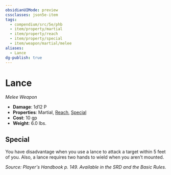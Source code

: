 ```yaml
---
obsidianUIMode: preview
cssclasses: json5e-item
tags:
  - compendium/src/5e/phb
  - item/property/martial
  - item/property/reach
  - item/property/special
  - item/weapon/martial/melee
aliases:
  - Lance
dg-publish: true
---
```

# Lance
*Melee Weapon*  

- **Damage**: 1d12 P
- **Properties**: Martial, [Reach](/3-Mechanics/CLI/rules/item-properties.md#Reach), [Special](/3-Mechanics/CLI/rules/item-properties.md#Special)
- **Cost**: 10 gp
- **Weight**: 6.0 lbs.

## Special

You have disadvantage when you use a lance to attack a target within 5 feet of you. Also, a lance requires two hands to wield when you aren't mounted.

*Source: Player's Handbook p. 149. Available in the SRD and the Basic Rules.*